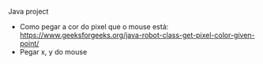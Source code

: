 Java project

- Como pegar a cor do pixel que o mouse está: https://www.geeksforgeeks.org/java-robot-class-get-pixel-color-given-point/
- Pegar x, y do mouse
